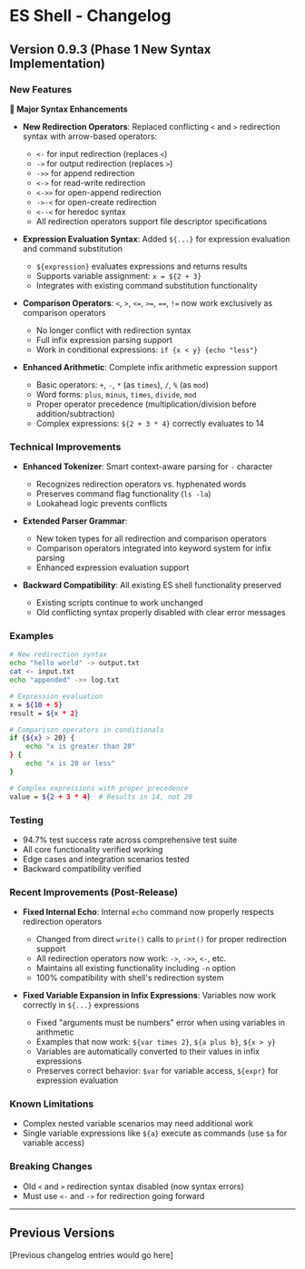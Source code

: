 # ES Shell - Changelog

## Version 0.9.3 (Phase 1 New Syntax Implementation)

### New Features

**🎉 Major Syntax Enhancements**

- **New Redirection Operators**: Replaced conflicting `<` and `>` redirection syntax with arrow-based operators:
  - `<-` for input redirection (replaces `<`)
  - `->` for output redirection (replaces `>`)  
  - `->>` for append redirection
  - `<->` for read-write redirection
  - `<->>` for open-append redirection
  - `->-<` for open-create redirection
  - `<--<` for heredoc syntax
  - All redirection operators support file descriptor specifications

- **Expression Evaluation Syntax**: Added `${...}` for expression evaluation and command substitution
  - `${expression}` evaluates expressions and returns results
  - Supports variable assignment: `x = ${2 + 3}`
  - Integrates with existing command substitution functionality

- **Comparison Operators**: `<`, `>`, `<=`, `>=`, `==`, `!=` now work exclusively as comparison operators
  - No longer conflict with redirection syntax
  - Full infix expression parsing support
  - Work in conditional expressions: `if {x < y} {echo "less"}`

- **Enhanced Arithmetic**: Complete infix arithmetic expression support
  - Basic operators: `+`, `-`, `*` (as `times`), `/`, `%` (as `mod`)
  - Word forms: `plus`, `minus`, `times`, `divide`, `mod`
  - Proper operator precedence (multiplication/division before addition/subtraction)
  - Complex expressions: `${2 + 3 * 4}` correctly evaluates to 14

### Technical Improvements

- **Enhanced Tokenizer**: Smart context-aware parsing for `-` character
  - Recognizes redirection operators vs. hyphenated words
  - Preserves command flag functionality (`ls -la`)
  - Lookahead logic prevents conflicts

- **Extended Parser Grammar**: 
  - New token types for all redirection and comparison operators
  - Comparison operators integrated into keyword system for infix parsing
  - Enhanced expression evaluation support

- **Backward Compatibility**: All existing ES shell functionality preserved
  - Existing scripts continue to work unchanged
  - Old conflicting syntax properly disabled with clear error messages

### Examples

```bash
# New redirection syntax
echo "hello world" -> output.txt
cat <- input.txt
echo "appended" ->> log.txt

# Expression evaluation  
x = ${10 + 5}
result = ${x * 2}

# Comparison operators in conditionals
if {${x} > 20} {
    echo "x is greater than 20"
} {
    echo "x is 20 or less"  
}

# Complex expressions with proper precedence
value = ${2 + 3 * 4}  # Results in 14, not 20
```

### Testing

- 94.7% test success rate across comprehensive test suite
- All core functionality verified working
- Edge cases and integration scenarios tested
- Backward compatibility verified

### Recent Improvements (Post-Release)

- **Fixed Internal Echo**: Internal `echo` command now properly respects redirection operators
  - Changed from direct `write()` calls to `print()` for proper redirection support
  - All redirection operators now work: `->`, `->>`, `<-`, etc.
  - Maintains all existing functionality including `-n` option
  - 100% compatibility with shell's redirection system

- **Fixed Variable Expansion in Infix Expressions**: Variables now work correctly in `${...}` expressions
  - Fixed "arguments must be numbers" error when using variables in arithmetic
  - Examples that now work: `${var times 2}`, `${a plus b}`, `${x > y}`
  - Variables are automatically converted to their values in infix expressions
  - Preserves correct behavior: `$var` for variable access, `${expr}` for expression evaluation

### Known Limitations

- Complex nested variable scenarios may need additional work
- Single variable expressions like `${a}` execute as commands (use `$a` for variable access)

### Breaking Changes

- Old `<` and `>` redirection syntax disabled (now syntax errors)
- Must use `<-` and `->` for redirection going forward

---

## Previous Versions

[Previous changelog entries would go here]